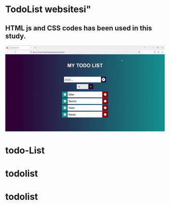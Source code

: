 <h1> TodoList websitesi"

<h2> HTML js and CSS codes has been used in this study.</h2>

![](ana.gif)
# todo-List
# todolist
# todolist
